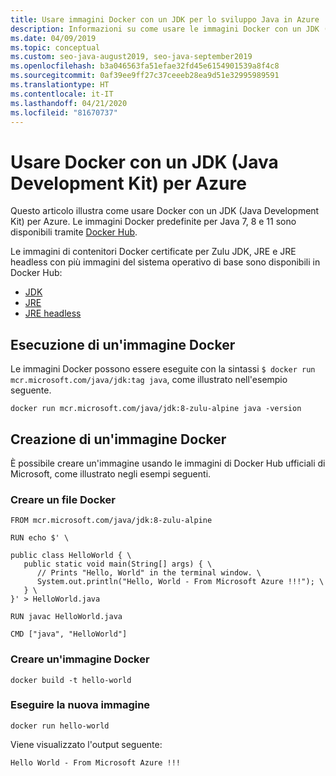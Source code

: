 ```yaml
---
title: Usare immagini Docker con un JDK per lo sviluppo Java in Azure
description: Informazioni su come usare le immagini Docker con un JDK (Java Development Kit) per Azure usando l'interfaccia della riga di comando.
ms.date: 04/09/2019
ms.topic: conceptual
ms.custom: seo-java-august2019, seo-java-september2019
ms.openlocfilehash: b3a046563fa51efae32fd45e6154901539a8f4c8
ms.sourcegitcommit: 0af39ee9ff27c37ceeeb28ea9d51e32995989591
ms.translationtype: HT
ms.contentlocale: it-IT
ms.lasthandoff: 04/21/2020
ms.locfileid: "81670737"
---
```

# <a name="use-docker-with-a-java-development-kit-jdk-for-azure"></a>Usare Docker con un JDK (Java Development Kit) per Azure

Questo articolo illustra come usare Docker con un JDK (Java Development Kit) per Azure. Le immagini Docker predefinite per Java 7, 8 e 11 sono disponibili tramite [Docker Hub](https://hub.docker.com/_/microsoft-java-se).

Le immagini di contenitori Docker certificate per Zulu JDK, JRE e JRE headless con più immagini del sistema operativo di base sono disponibili in Docker Hub:

* [JDK](https://hub.docker.com/_/microsoft-java-jdk)
* [JRE](https://hub.docker.com/_/microsoft-java-jre)
* [JRE headless](https://hub.docker.com/_/microsoft-java-jre-headless)

## <a name="running-a-docker-image"></a>Esecuzione di un'immagine Docker

Le immagini Docker possono essere eseguite con la sintassi `$ docker run mcr.microsoft.com/java/jdk:tag java`, come illustrato nell'esempio seguente.

```cli
docker run mcr.microsoft.com/java/jdk:8-zulu-alpine java -version
```

## <a name="creating-a-docker-image"></a>Creazione di un'immagine Docker

È possibile creare un'immagine usando le immagini di Docker Hub ufficiali di Microsoft, come illustrato negli esempi seguenti.

### <a name="create-a-docker-file"></a>Creare un file Docker

```cli
FROM mcr.microsoft.com/java/jdk:8-zulu-alpine
  
RUN echo $' \
  
public class HelloWorld { \
   public static void main(String[] args) { \
      // Prints "Hello, World" in the terminal window. \
      System.out.println("Hello, World - From Microsoft Azure !!!"); \
   } \
}' > HelloWorld.java
  
RUN javac HelloWorld.java
  
CMD ["java", "HelloWorld"]
```

### <a name="build-a-docker-image"></a>Creare un'immagine Docker

```cli
docker build -t hello-world
```

### <a name="run-the-new-image"></a>Eseguire la nuova immagine

```cli
docker run hello-world
```

Viene visualizzato l'output seguente:

```output
Hello World - From Microsoft Azure !!!
```
